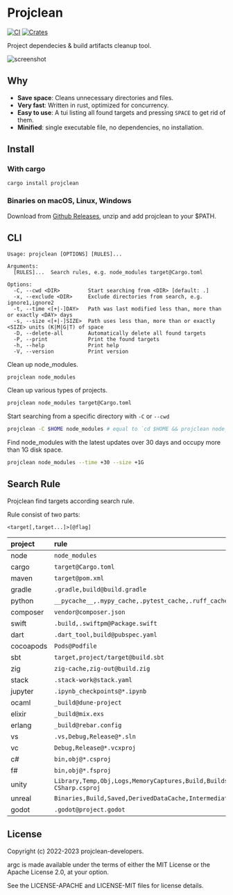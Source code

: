 # Projclean

[![CI](https://github.com/sigoden/projclean/actions/workflows/ci.yaml/badge.svg)](https://github.com/sigoden/projclean/actions/workflows/ci.yaml)
[![Crates](https://img.shields.io/crates/v/projclean.svg)](https://crates.io/crates/projclean)

Project dependecies & build artifacts cleanup tool.

![screenshot](https://github.com/sigoden/projclean/assets/4012553/a875c5f2-e87e-4b74-a48e-3636024d31eb)

## Why

- **Save space**: Cleans unnecessary directories and files.
- **Very fast**: Written in rust, optimized for concurrency.
- **Easy to use**: A tui listing all found targets and pressing `SPACE` to get rid of them.
- **Minified**: single executable file, no dependencies, no installation.

## Install

### With cargo

```
cargo install projclean
```

### Binaries on macOS, Linux, Windows

Download from [Github Releases](https://github.com/sigoden/projclean/releases), unzip and add projclean to your $PATH.

## CLI

```
Usage: projclean [OPTIONS] [RULES]...

Arguments:
  [RULES]...  Search rules, e.g. node_modules target@Cargo.toml

Options:
  -C, --cwd <DIR>         Start searching from <DIR> [default: .]
  -x, --exclude <DIR>     Exclude directories from search, e.g. ignore1,ignore2
  -t, --time <[+|-]DAY>   Path was last modified less than, more than or exactly <DAY> days
  -s, --size <[+|-]SIZE>  Path uses less than, more than or exactly <SIZE> units (K|M|G|T) of space
  -D, --delete-all        Automatically delete all found targets
  -P, --print             Print the found targets
  -h, --help              Print help
  -V, --version           Print version
```

Clean up node_modules.

```sh
projclean node_modules
```

Clean up various types of projects.

```sh
projclean node_modules target@Cargo.toml
```

Start searching from a specific directory with `-C` or `--cwd`

```sh
projclean -C $HOME node_modules # equal to `cd $HOME && projclean node_modules`
```

Find node_modules with the latest updates over 30 days and occupy more than 1G disk space.
```sh
projclean node_modules --time +30 --size +1G
```

## Search Rule

Projclean find targets according search rule.

Rule consist of two parts:

```
<target[,target...]>[@flag]
```

| project   | rule                                                                       |
| :-------- | :------------------------------------------------------------------------- |
| node      | `node_modules`                                                             |
| cargo     | `target@Cargo.toml`                                                        |
| maven     | `target@pom.xml`                                                           |
| gradle    | `.gradle,build@build.gradle`                                               |
| python    | `__pycache__,.mypy_cache,.pytest_cache,.ruff_cache,.tox@*.py`              |
| composer  | `vendor@composer.json`                                                     |
| swift     | `.build,.swiftpm@Package.swift`                                            |
| dart      | `.dart_tool,build@pubspec.yaml`                                            |
| cocoapods | `Pods@Podfile`                                                             |
| sbt       | `target,project/target@build.sbt`                                          |
| zig       | `zig-cache,zig-out@build.zig`                                              |
| stack     | `.stack-work@stack.yaml`                                                   |
| jupyter   | `.ipynb_checkpoints@*.ipynb`                                               |
| ocaml     | `_build@dune-project`                                                      |
| elixir    | `_build@mix.exs`                                                           |
| erlang    | `_build@rebar.config`                                                      |
| vs        | `.vs,Debug,Release@*.sln`                                                  |
| vc        | `Debug,Release@*.vcxproj`                                                  |
| c#        | `bin,obj@*.csproj`                                                         |
| f#        | `bin,obj@*.fsproj`                                                         |
| unity     | `Library,Temp,Obj,Logs,MemoryCaptures,Build,Builds@Assembly-CSharp.csproj` |
| unreal    | `Binaries,Build,Saved,DerivedDataCache,Intermediate@*.uproject`            |
| godot     | `.godot@project.godot`                                                     |

## License

Copyright (c) 2022-2023 projclean-developers.

argc is made available under the terms of either the MIT License or the Apache License 2.0, at your option.

See the LICENSE-APACHE and LICENSE-MIT files for license details.